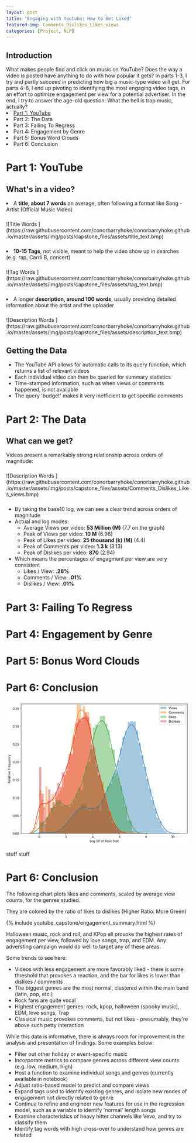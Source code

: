 ```yaml
---
layout: post
title: "Engaging with Youtube: How to Get Liked"
featured-img: Comments_Dislikes_Likes_views
categories: [Project, NLP]
---
```

<h2>Introduction</h2>
What makes people find and click on music on YouTube? Does the way a video is posted have anything to do with how popular it gets? In parts 1-3, I try and partly succeed in predicting how big a music-type video will get. For parts 4-6, I end up pivoting to identifying the most engaging video tags, in an effort to optimize engagement per view for a potential advertiser. In the end, I try to answer the age-old question: What the hell is trap music, actually?


<li><a href="#part1">Part 1: YouTube</a></li>
<li>Part 2: The Data</li>
<li>Part 3: Failing To Regress</li>
<li>Part 4: Engagement by Genre</li>
<li>Part 5: Bonus Word Clouds</li>
<li>Part 6: Conclusion</li>

<h2><p> </p></h2>
<h1><a name="part1">Part 1: YouTube</a></h1>

  <h2>What's in a video?</h2>

  <li>A <strong>title, about 7 words</strong> on average, often following a format like Song - Artist (Official Music Video)</li>
  <h3><p> </p></h3>
  ![Title Words ](https://raw.githubusercontent.com/conorbarryhoke/conorbarryhoke.github.io/master/assets/img/posts/capstone_files/assets/title_text.bmp)
  <h3><p> </p></h3>

  <li><strong>10-15 Tags</strong>, not visible, meant to help the video show up in searches (e.g. rap, Cardi B, concert)
  </li>
  <h3><p> </p></h3>
  ![Tag Words ](https://raw.githubusercontent.com/conorbarryhoke/conorbarryhoke.github.io/master/assets/img/posts/capstone_files/assets/tag_text.bmp)
  <h3><p> </p></h3>

  <li>A longer <strong>description, around 100 words</strong>, usually providing detailed information about the artist and the uploader
  </li>
  <h3><p> </p></h3>
  ![Description Words ](https://raw.githubusercontent.com/conorbarryhoke/conorbarryhoke.github.io/master/assets/img/posts/capstone_files/assets/description_text.bmp)
  <h3><p> </p></h3>

  <h2>Getting the Data</h2>
    <ul>
      <li>The YouTube API allows for automatic calls to its query function, which returns a list of relevant videos</li>
      <li>Each individual video can then be queried for summary statistics </li>
      <li>Time-stamped information, such as when views or comments happened, is not available    </li>
      <li>The query 'budget' makes it very inefficient to get specific comments </li>
    </ul>

<h1>Part 2: The Data</h1>
  <h2>What can we get?</h2>
    <p>Videos present a remarkably strong relationship across orders of magnitude:</p>
    <h3><p> </p></h3>
    ![Description Words ](https://raw.githubusercontent.com/conorbarryhoke/conorbarryhoke.github.io/master/assets/img/posts/capstone_files/assets/Comments_Dislikes_Likes_views.bmp)
    <h3><p> </p></h3>
    <p>
      <ul>
        <li>By taking the base10 log, we can see a clear trend across orders of magnitude
        </li>
        <li>Actual and log modes:
          <ul>
            <li>Average Views per video: <strong>53 Million (M)</strong> (7.7 on the graph)</li>
            <li>Peak of Views per video: <strong>10 M</strong> (6.96)</li>
            <li>Peak of Likes per video: <strong>25 thousand (k) (M)</strong> (4.4)</li>
            <li>Peak of Comments per video: <strong>1.3 k</strong> (3.13)</li>
            <li>Peak of Dislikes per video: <strong>870</strong> (2.94)</li>
          </ul>
        </li>
        <li>Which means the percentages of engagment per view are very consistent
          <ul>
            <li>Likes / View: <strong>.28% </strong> </li>
            <li>Comments / View: <strong>.01% </strong> </li>
            <li>Dislikes / View: <strong>.01%</strong> </li>
          </ul>
        </li>
      </ul>
    </p>


<h1>Part 3: Failing To Regress</h1>
<h1>Part 4: Engagement by Genre</h1>
<h1>Part 5: Bonus Word Clouds</h1>
<h1>Part 6: Conclusion</h1>



![test](https://raw.githubusercontent.com/conorbarryhoke/conorbarryhoke.github.io/master/assets/img/posts/capstone_files/assets/Comments_Dislikes_Likes_views.bmp)

stuff
stuff

<h1>Part 6: Conclusion</h1>

The following chart plots likes and comments, scaled by average view counts, for the genres studied.

They are colored by the ratio of likes to dislikes (Higher Ratio: More Green)

{% include youtube_capstone/engagement_summary.html %}

<p>Halloween music, rock and roll, and KPop all provoke the highest rates of engagement per view, followed by love songs, trap, and EDM. Any adversting campaign would do well to target any of these areas.  </p>
<p>Some trends to see here:
  <ul>
    <li>Videos with less engagement are more favorably liked - there is some threshold that provokes a reaction, and the bar for likes is lower than dislikes / comments</li>
    <li>The biggest genres are the most normal, clustered within the main band (latin, pop, etc.)</li>
    <li>Rock fans are quite vocal</li>
    <li>Highest engagement genres: rock, kpop, halloween (spooky music), EDM, love songs, Trap</li>
    <li>Classical music provokes comments, but not likes - presumably, they're above such petty interaction</li>
  </ul>
</p>
<p>While this data is informative, there is always room for improvement in the analysis and presentation of findings. Some examples below: </p>
<ul>
  <li>Filter out other holiday or event-specific music</li>
  <li>Incorporate metrics to compare genres across different view counts (e.g. low, medium, high)</li>
  <li>Host a function to examine individual songs and genres (currently available in notebook)</li>
  <li>Adjust ratio-based model to predict and compare views</li>
  <li>Expand tags used to identify existing genres, and isolate new modes of engagement not directly related to genre</li>
  <li>Continue to refine and engineer new features for use in the regression model, such as a variable to identify 'normal' length songs</li>
  <li>Examine characteristics of heavy hitter channels like Vevo, and try to classify them</li>
  <li>Identify tag words with high cross-over to understand how genres are related</li>
</ul>
